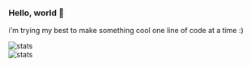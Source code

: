 ### Hello, world 👋

i'm trying my best to make something cool one line of code at a time :)

![stats](https://github-readme-stats.vercel.app/api?username=flyme2bluemoon&show_icons=true&count_private=true&theme=buefy)  
![stats](https://github-readme-stats.vercel.app/api/top-langs/?username=flyme2bluemoon&layout=compact&langs_count=10&theme=buefy)  

<!--
**flyme2bluemoon/flyme2bluemoon** is a ✨ _special_ ✨ repository because its `README.md` (this file) appears on your GitHub profile.

Here are some ideas to get you started:

- 🔭 I’m currently working on ...
- 🌱 I’m currently learning ...
- 👯 I’m looking to collaborate on ...
- 🤔 I’m looking for help with ...
- 💬 Ask me about ...
- 📫 How to reach me: ...
- 😄 Pronouns: ...
- ⚡ Fun fact: ...
-->
